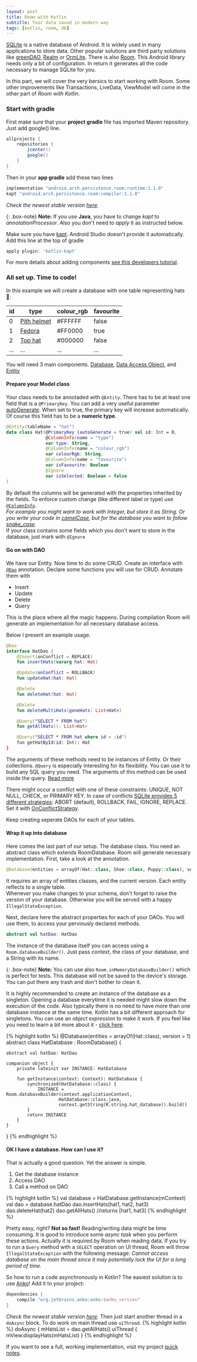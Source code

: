 ```yaml
---
layout: post
title: Room with Kotlin
subtitle: Your data saved in modern way
tags: [kotlin, room, db]
---
```

[SQLite](https://developer.android.com/training/data-storage/sqlite.html) is a native database of Android. It is widely used in many applications to store data. Other popular solutions are third party solutions like [greenDAO](http://greenrobot.org/greendao), [Realm](https://realm.io/products/realm-database) or [OrmLite](http://ormlite.com).
There is also [Room](https://developer.android.com/training/data-storage/room/index.html). This Android library needs only a bit of configuration. In return it generates all the code necessary to manage SQLite for you.

In this part, we will cover the very bersics to start working with Room. Some other improvements like Transactions, LiveData, ViewModel will come in the other part of _Room with Kotlin_.

### Start with gradle
First make sure that your **project gradle** file has imported Maven repository. Just add google() line.
```gradle
allprojects {
    repositories {
        jcenter()
        google()
    }
}
```

Then in your **app gradle** add these two lines
```gradle
implementation "android.arch.persistence.room:runtime:1.1.0"
kapt "android.arch.persistence.room:compiler:1.1.0"
```
_Check the newest stable version [here](https://developer.android.com/topic/libraries/architecture/adding-components.html)._

{: .box-note}
**Note:** If you use **Java**, you have to change _kapt_ to _annotationProcessor_. Also you don't need to _apply_ it as instructed below.

Make sure you have [kapt](https://kotlinlang.org/docs/reference/kapt.html). Android Studio doesn't provide it automatically. Add this line at the top of gradle
```gradle
apply plugin: 'kotlin-kapt'
```
For more details about adding components [see this developers tutorial](https://developer.android.com/topic/libraries/architecture/adding-components.html).

### All set up. Time to code!
In this example we will create a database with one table representing hats 🎩:  

| id | type | colour_rgb | favourite |
|-------|--------|---------|---------|
| 0 | [Pith helmet](https://en.wikipedia.org/wiki/Pith_helmet) | #FFFFFF | false |
| 1 | [Fedora](https://getfedora.org) | #FF0000 | true |
| 2 | [Top hat](https://en.wikipedia.org/wiki/Top_hat) | #000000 | false |
| ... | ... | ...| ... |

You will need 3 main components. [Database](https://developer.android.com/reference/android/arch/persistence/room/Database.html), [Data Access Object](https://developer.android.com/reference/android/arch/persistence/room/Dao.html), and [Entity](https://developer.android.com/reference/android/arch/persistence/room/Entity.html)

#### Prepare your Model class
Your class needs to be annotaded with ```@Entity```. There has to be at least one field that is a ```@PrimaryKey```. You can add a very useful parameter [autoGenerate](https://developer.android.com/reference/android/arch/persistence/room/PrimaryKey.html#autoGenerate()). When set to true, the primary key will increase automatically. Of course this field has to be a **numeric type**.  

```kotlin
@Entity(tableName = "hat")
data class Hat(@PrimaryKey (autoGenerate = true) val id: Int = 0,
               @ColumnInfo(name = "type")
               var type: String,
               @ColumnInfo(name = "colour_rgb")
               var colourRgb: String,
               @ColumnInfo(name = "favourite")
               var isFavourite: Boolean
               @Ignore
               var isSelected: Boolean = false
)
```
By default the columns will be generated with the properties inherited by the fields. To enforce custom change (like different label or type) use [```@ColumnInfo```](https://developer.android.com/reference/android/arch/persistence/room/ColumnInfo.html).  
_For example you might want to work with Integer, but store it as String. Or you write your code in [camelCase](https://en.wikipedia.org/wiki/Camel_case), but for the database you want to follow [snake_case](https://en.wikipedia.org/wiki/Snake_case)._  
If your class contains some fields which you don't want to store in the database, just mark with ```@Ignore```

#### Go on with DAO
We have our Entity. Now time to do some CRUD.
Create an interface with [```@Dao```](https://developer.android.com/reference/android/arch/persistence/room/Dao.html) annotation. Declare some functions you will use for CRUD.
Annotate them with
* Insert
* Update
* Delete
* Query

This is the place where all the magic happens. During compilation Room will generate an implementation for all necessary database access.

Below I present an example usage.

```kotlin
@Dao
interface HatDao {
    @Insert(onConflict = REPLACE)
    fun insertHats(vararg hat: Hat)

    @Update(onConflict = ROLLBACK)
    fun updateHat(hat: Hat)

    @Delete
    fun deleteHat(hat: Hat)

    @Delete
    fun deleteMultiHats(goneHats: List<Hat>)

    @Query("SELECT * FROM hat")
    fun getAllHats(): List<Hat>

    @Query("SELECT * FROM hat where id = :id")
    fun getHatById(id: Int): Hat
}
```

The arguments of these methods need to be instances of Entity. Or their collections.  ```@Query``` is especially interesting for its flexibility. You can use it to build any SQL query you need. The arguments of this method can be used inside the query.  [Read more](https://developer.android.com/reference/android/arch/persistence/room/Query.html)

There might occur a conflict with one of these constraints: UNIQUE, NOT NULL, CHECK, or PRIMARY KEY. In case of conflicts [SQLite provides 5 different strategies](https://sqlite.org/lang_conflict.html): ABORT (default), ROLLBACK, FAIL, IGNORE, REPLACE.
Set it with  [OnConflictStrategy](https://developer.android.com/reference/android/arch/persistence/room/OnConflictStrategy.html).

Keep creating seperate DAOs for each of your tables.

#### Wrap it up into database
Here comes the last part of our setup. The database class.
You need an abstract class which extends RoomDatabase. Room will generate necessary implementation.
First, take a look at the annotation.
```kotlin
@Database(entities = arrayOf(Hat::class, Shoe::class, Puppy::class), version = 1)
```
It requires an array of entities classes, and the current version. Each entity reflects to a single table.  
Whenever you make changes to your schema, don't forget to raise the version of your database. Otherwise you will be served with a happy ```IllegalStateException```.  

Next, declare here the abstract properties for each of your DAOs. You will use them, to access your perviously declared methods.

```kotlin
abstract val hatDao: HatDao
```
The instance of the database itself you can access using a ```Room.databaseBuilder()```. Just pass context, the class of your database, and a String with its name.

{: .box-note}
**Note:** You can use also ```Room.inMemoryDatabaseBuilder()``` which is perfect for tests. This database will not be saved to the device's storage. You can put there any trash and don't bother to clean it.

It is highly recommended to create an instance of the database as a singleton. Opening a database everytime it is needed might slow down the execution of the code. Also typically there is no need to have more than one database instance at the same time.
Kotlin has a bit different approach for singletons. You can use an _object expression_ to make it work. If you feel like you need to learn a bit more about it - [click here](https://kotlinlang.org/docs/reference/object-declarations.html).

{% highlight kotlin %}
@Database(entities = arrayOf(Hat::class), version = 1)
abstract class HatDatabase : RoomDatabase() {

    abstract val hatDao: HatDao

    companion object {
        private lateinit var INSTANCE: HatDatabase

        fun getInstance(context: Context): HatDatabase {
            synchronized(HatDatabase::class) {
                INSTANCE = Room.databaseBuilder(context.applicationContext,
                        HatDatabase::class.java,
                        context.getString(R.string.hat_database)).build()
            }
            return INSTANCE
        }
    }
}
{% endhighlight %}  


#### OK I have a database. How can I use it?

That is actually a good question. Yet the answer is simple.
1. Get the database instance
2. Access DAO
3. Call a method on DAO

{% highlight kotlin %}
val database = HatDatabase.getInstance(mContext)
val dao = database.hatDao
dao.insertHats(hat1, hat2, hat3)
dao.deleteHat(hat2)
dao.getAllHats()  //returns [hat1, hat3]
{% endhighlight %}

Pretty easy, right? **Not so fast!** Reading/writing data might be time consuming. It is good to introduce some *async task* when you perform these actions. Actually it is required by Room when reading data. If you try to run a ```Query``` method with a ```SELECT``` operation on UI thread, Room will throw ```IllegalStateException``` with the following message: _Cannot access database on the main thread since it may potentially lock the UI for a long period of time_.

So how to run a code asynchronously in Kotlin? The easiest solution is to use [Anko](https://github.com/Kotlin/anko)!
Add it to your project:
```gradle
dependencies {
    compile "org.jetbrains.anko:anko:$anko_version"
}
```
_Check the newest stable version [here](https://plugins.jetbrains.com/plugin/7734-anko-support)._
Then just start another thread in a ```doAsync``` block. To do work on main thread use ```uiThread```.
{% highlight kotlin %}
doAsync {
    mHatsList = dao.getAllHats()
    uiThread {
      mView.displayHats(mHatsList)
    }
{% endhighlight %}

If you want to see a full, working implementation, visit my project [quick notes](https://github.com/supermzn/quick-notes/tree/master/app/src/main/java/com/example/mazena/quicknotes/data).
